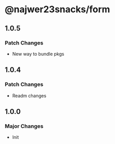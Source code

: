 # @najwer23snacks/form

## 1.0.5

### Patch Changes

- New way to bundle pkgs

## 1.0.4

### Patch Changes

- Readm changes

## 1.0.0

### Major Changes

- Init
